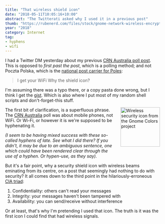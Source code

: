 ```yaml
---
title: "That wireless shield icon"
date: "2018-05-11T10:05:16+10:00"
abstract: "The Twitterati asked why I used it in a previous post"
thumb: "https://rubenerd.com/files/stock/gnome-network-wireless-encrypted.svg"
year: "2018"
category: Internet
tag:
- hyphens
- wifi
---
```

I had a Twitter DM yesterday about my previous [CRN Australia poll post]. This is opposed to *first past the post*, which is a polling method; and not Poczta Polska, which is the [national post carrier for Poles]\:

> I get your WiFi Why the shield icon?

I'm assuming there was a typo there, or a copy pasta done wrong, but I think I get the [gist]. Which is also where I put most of my random shell scripts and don't-forget-this stuff.

<p><img src="https://rubenerd.com/files/stock/gnome-network-wireless-encrypted.svg" alt="Wireless security icon from the Gnome Colors project" style="width:128px; height:128px; float:right; margin:0 0 1em 1em" /></p>

The first bit of clarification, is a superfluous phrase. The [CRN Australia] poll was about mobile phones, not WiFi. Or Wi-Fi, or however it is we're supposed to be hyphenating it.

*(I seem to be having mixed success with these so-called hyphens of late. See what I did there? If you didn't, it may be due to an ambiguous sentence, one which could have been rendered clear through the use of a hyphen. Or hypen-use, as they say).*

But it's a fair point, why a security shield icon with wireless beams eminating from its centre, on a post that seemingly had nothing to do with security? It all comes down to the third point in the hilariously-erroneous [CIA triad]:

1. Confidentiality: others can't read your messages
2. Integrity: your messages haven't been tampered with
3. Availability: you can send/receive without interference

Or at least, that's why I'm pretending I used that icon. The truth is it was the first icon I could find that had wireless signals.

[CIA triad]: https://www.techrepublic.com/blog/it-security/the-cia-triad/ "TechRepublic on the CIA triad"
[CRN Australia poll post]: https://rubenerd.com/crn-mobile-network-outage-poll/ "CRN mobile network outage poll"
[gist]: https://gist.github.com/rubenerd "My GitHub Gists"
[CRN Australia]: https://www.crn.com.au/
[national post carrier for Poles]: https://polish-post.pl/ "Poczta Polska"

